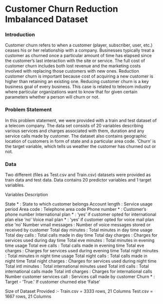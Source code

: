 # Customer Churn Reduction Imbalanced Dataset

### Introduction

Customer churn refers to when a customer (player, subscriber, user, etc.) ceases his or her relationship with a company. Businesses typically treat a customer as churned once a particular amount of time has elapsed since the customer’s last interaction with the site or service. The full cost of customer churn includes both lost revenue and the marketing costs involved with replacing those customers with new ones. Reduction customer churn is important because cost of acquiring a new customer is higher than retaining an existing one. Reducing customer churn is a key business goal of every business. This case is related to telecom industry where particular organizations want to know that for given certain parameters whether a person will churn or not.



### Problem Statement

In this problem statement, we were provided with a train and test dataset of a telecom company. The data set consists of 20 variables describing various services and charges associated with them, duration and any service calls made by customer. The dataset also contains geographic location of customers in form of state and a particular area code. ‘Churn’ is the target variable, which tells us weather the customer has churned out or not.

### Data

Two different (files as Test.csv and Train.csv) datasets were provided as train data and test data. Data contains 20 predictor variables and 1 target variables. 

Variables		Description

State *	:	State to which customer belongs
Account length	:	Service usage period
Area code	:	Telephone area code
Phone number *	:	Customer’s phone number
International plan *	:	‘yes’ if customer opted for international plan else ‘no’
Voice mail plan *	:	‘yes’ if customer opted for voice mail plan else ‘no’
Number vmail messages	:	Number of voice messages stored or received by customer
Total day minutes	:	Total minutes in day time usage
Total day calls	:	Total calls made in day time
Total day charges	:	Charges for services used during day time
Total eve minutes	:	Total minutes in evening time usage
Total eve calls	:	Total calls made in evening time
Total eve charges	:	Charges for services used during evening time
Total night minutes	:	Total minutes in night time usage
Total night calls	:	Total calls made in night time
Total night charges	:	Charges for services used during night time
Total intl minutes	:	Total international minutes used
Total intl calls	:	Total international calls made
Total intl charges	:	Charges for international calls
Number customer services call	:	Services call made by customer
Churn *	:	Target - ‘True.' If customer churned else ‘False’

Size of Dataset  Provided :- 
Train.csv = 3333 rows, 21 Columns
Test.csv = 1667 rows, 21 Columns
